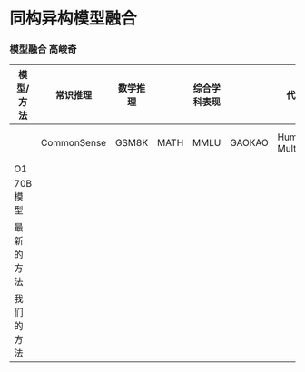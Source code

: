 # 同构异构模型融合

### 模型融合  高峻奇

| 模型/方法  | 常识推理    | 数学推理 |      | 综合学科表现 |        | 代码能力        | 困难推理      |                |
| ---------- | ----------- | -------- | ---- | ------------ | ------ | --------------- | ------------- | -------------- |
|            | CommonSense | GSM8K    | MATH | MMLU         | GAOKAO | HumanEval-Multi | ARC-Challenge | Big-Bench-Hard |
| O1         |             |          |      |              |        |                 |               |                |
| 70B模型    |             |          |      |              |        |                 |               |                |
| 最新的方法 |             |          |      |              |        |                 |               |                |
| 我们的方法 |             |          |      |              |        |                 |               |                |

